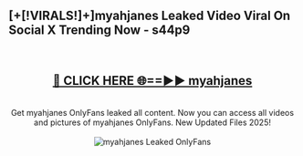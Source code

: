 <h2>[+[!VIRALS!]+]myahjanes Leaked Video Viral On Social X Trending Now - s44p9</h2>
<br>
<div align="center">
<h2><a href="https://libra.edu.pl?myahjanes" rel="nofollow">🔴 CLICK HERE 🌐==►► myahjanes</a></h2>
<br>
Get myahjanes OnlyFans leaked all content. Now you can access all videos and pictures of myahjanes OnlyFans. New Updated Files 2025!
<br>
<br>
<a href="https://libra.edu.pl?myahjanes" rel="nofollow" data-target="animated-image.originalLink"><img src="https://i.ibb.co.com/WyWwxjT/player-gif2.gif" alt="myahjanes Leaked OnlyFans" style="max-width: 100%; display: inline-block;" data-target="animated-image.originalImage"></a>
</div>
<br>